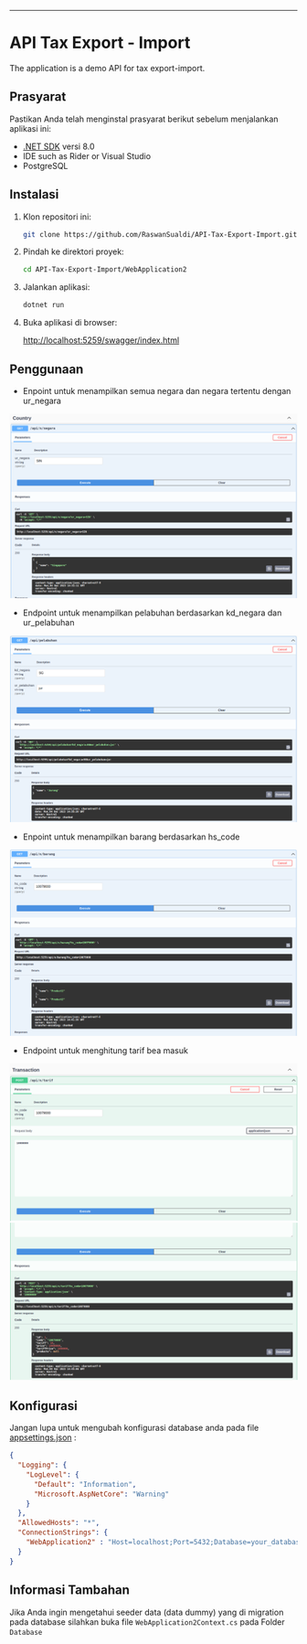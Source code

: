 

---

# API Tax Export - Import

The application is a demo API for tax export-import.

## Prasyarat

Pastikan Anda telah menginstal prasyarat berikut sebelum menjalankan aplikasi ini:

- [.NET SDK](https://dotnet.microsoft.com/download) versi 8.0
- IDE such as Rider or Visual Studio
- PostgreSQL

## Instalasi

1. Klon repositori ini:

    ```bash
    git clone https://github.com/RaswanSualdi/API-Tax-Export-Import.git
    ```

2. Pindah ke direktori proyek:

    ```bash
    cd API-Tax-Export-Import/WebApplication2
    ```

3. Jalankan aplikasi:

    ```bash
    dotnet run
    ```

4. Buka aplikasi di browser:

   [http://localhost:5259/swagger/index.html](http://localhost:5259/swagger/index.html)

## Penggunaan

- Enpoint untuk menampilkan semua negara dan negara tertentu dengan ur_negara

![Screenshot 1](Screenshot%20from%202023-12-04%2021-32-15.png)


- Endpoint untuk menampilkan pelabuhan berdasarkan kd_negara dan ur_pelabuhan

![Screenshot 2](Screenshot%20from%202023-12-04%2021-37-12.png)

- Enpoint untuk menampilkan barang berdasarkan hs_code

![Screenshot 3](Screenshot%20from%202023-12-04%2021-41-58.png)

- Endpoint untuk menghitung tarif bea masuk 

![Screenshot 4](Screenshot%20from%202023-12-04%2021-46-06.png)
![Screenshot 5](Screenshot%20from%202023-12-04%2021-47-26.png)

## Konfigurasi

Jangan lupa untuk mengubah konfigurasi database anda pada file [appsettings.json](appsettings.json) : 
```json
{
  "Logging": {
    "LogLevel": {
      "Default": "Information",
      "Microsoft.AspNetCore": "Warning"
    }
  },
  "AllowedHosts": "*",
  "ConnectionStrings": {
    "WebApplication2" : "Host=localhost;Port=5432;Database=your_database;Username=your_username;Password=your_password"
  }
}
```

## Informasi Tambahan

Jika Anda ingin mengetahui seeder data (data dummy) yang di migration pada database silahkan buka file ```WebApplication2Context.cs```
pada Folder ```Database```

